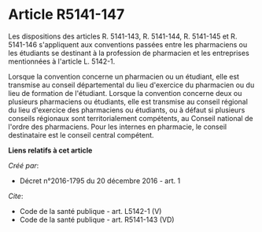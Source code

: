 # Article R5141-147

Les dispositions des articles R. 5141-143, R. 5141-144, R. 5141-145 et R. 5141-146 s'appliquent aux conventions passées entre
les pharmaciens ou les étudiants se destinant à la profession de pharmacien et les entreprises mentionnées à l'article L.
5142-1. 

Lorsque la convention concerne un pharmacien ou un étudiant, elle est transmise au conseil départemental du lieu d'exercice
du pharmacien ou du lieu de formation de l'étudiant. Lorsque la convention concerne deux ou plusieurs pharmaciens ou
étudiants, elle est transmise au conseil régional du lieu d'exercice des pharmaciens ou étudiants, ou à défaut si plusieurs
conseils régionaux sont territorialement compétents, au Conseil national de l'ordre des pharmaciens. Pour les internes en
pharmacie, le conseil destinataire est le conseil central compétent.

**Liens relatifs à cet article**

_Créé par_:

  - Décret n°2016-1795 du 20 décembre 2016 - art. 1

_Cite_:

  - Code de la santé publique - art. L5142-1 (V)
  - Code de la santé publique - art. R5141-143 (VD)
